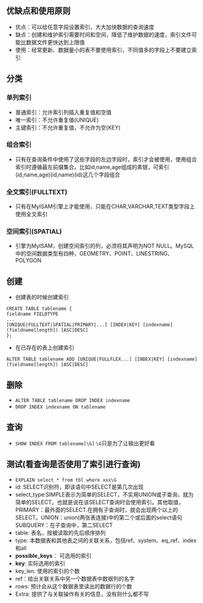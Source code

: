 ## 优缺点和使用原则
- 优点：可以给任意字段设置索引，大大加快数据的查询速度
- 缺点：创建和维护索引需要时间和空间，降低了维护数据的速度，索引文件可能比数据文件更快达到上限值
- 使用：经常更新、数据量小的表不要使用索引，不同值多的字段上不要建立索引

## 分类
### 单列索引
- 普通索引：允许索引列插入重复值和空值
- 唯一索引：不允许重复值(UNIQUE)
- 主键索引：不允许重复值，不允许为空(KEY)
### 组合索引
- 只有在查询条件中使用了这些字段的左边字段时，索引才会被使用，使用组合索引时遵循最左前缀集合。比如id,name,age组成的素银，可索引(id,name,age)(id,name)(id)这几个字段组合
### 全文索引(FULLTEXT)
- 只有在MyISAM引擎上才能使用，只能在CHAR,VARCHAR,TEXT类型字段上使用全文索引
### 空间索引(SPATIAL)
- 引擎为MyISAM，创建空间索引的列，必须将其声明为NOT NULL。MySQL中的空间数据类型有四种，GEOMETRY、POINT、LINESTRING、POLYGON

## 创建
- 创建表的时候创建索引
```
CREATE TABLE tablename {
fieldname FIELDTYPE
...
[UNIQUE|FULLTEXT|SPATIAL|PRIMARY|...] [INDEX|KEY] [indexname](fieldname[length]) [ASC|DESC]
};
```
- 在已存在的表上创建索引
```
ALTER TABLE tablename ADD [UNIQUE|FULLFLEX...] [INDEX|KEY] [indexname](fieldname[length]) [ASC|DESC]
```

## 删除
- `ALTER TABLE tablename DROP INDEX indexname`
- `DROP INDEX indexname ON tablename`

## 查询
- `SHOW INDEX FROM tablename[\G]` `\G`只是为了让输出更好看

## 测试(看查询是否使用了索引进行查询)
- `EXPLAIN select * from tbl where xxx\G`
- id: SELECT识别符，即该语句中SELECT是第几次出现
- select_type:SIMPLE表示为简单的SELECT，不实用UNION或子查询，就为简单的SELECT。也就是说在该SELECT查询时会使用索引。其他取值，PRIMARY：最外面的SELECT.在拥有子查询时，就会出现两个以上的SELECT。UNION：union(两张表连接)中的第二个或后面的select语句  SUBQUERY：在子查询中，第二SELECT
- table: 表名，按被读取的先后顺序排列
- type: 本数据表和其他表之间的关联关系，包括ref、system、eq_ref、index和all
- **possible_keys**： 可选用的索引
- **key**: 实际选用的索引
- key_len: 使用的索引的个数
- ref：给出关联关系中另一个数据表中数据列的名字
- rows: 预计会从这个数据表里读出的数据行的个数
- Extra: 提供了与关联操作有关的信息，没有则什么都不写
